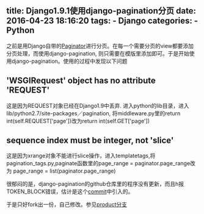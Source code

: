 title: Django1.9.1使用django-pagination分页
date: 2016-04-23 18:16:20
tags: 
    - Django
categories:
    - Python
---
之前是用Django自带的[Paginator](https://docs.djangoproject.com/en/1.9/topics/pagination/)进行分页。在每一个需要分页的view都要添加分页处理，而使用django-pagination, 则只需要在模版里添加即可。于是开始使用django-pagination。使用的过程中发现以下问题

## 'WSGIRequest' object has no attribute 'REQUEST'

这是因为REQUEST对象已经在Django1.9中丢弃. 进入python的lib目录，进入lib/python2.7/site-packages／pagination, 将middleware.py里的return int(self.REQUEST['page'])改为return int(self.GET['page'])

## sequence index must be integer, not 'slice'
这是因为xrange对象不能进行slice操作，进入templatetags,将pagination_tags.py,paginate函数里的page_range = paginator.page_range改为 page_range = list(paginator.page_range)

很郁闷的是，django-pagination的github仓库里的程序没有更新，而且h报TOKEN_BLOCK错误，估计是这个[commit](https://github.com/ericflo/django-pagination/commit/ef5ff95059866e94e89cad912c30497f90442765)中引入的。

于是只好fork出一份，自己修改。参见[product分支](https://github.com/dengshilong/django-pagination/tree/product)
